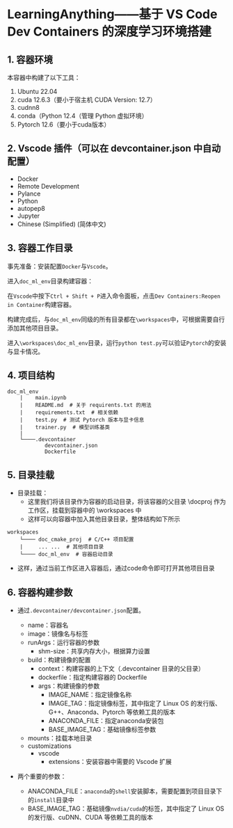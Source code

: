 # LearningAnything——基于 VS Code Dev Containers 的深度学习环境搭建

## 1. 容器环境

本容器中构建了以下工具：

1. Ubuntu 22.04
2. cuda 12.6.3（要小于宿主机 CUDA Version: 12.7）
3. cudnn8
4. conda（Python 12.4（管理 Python 虚拟环境）
5. Pytorch 12.6（要小于cuda版本）

## 2. Vscode 插件（可以在 devcontainer.json 中自动配置）

- Docker
- Remote Development
- Pylance
- Python
- autopep8
- Jupyter
- Chinese (Simplified) (简体中文)

## 3. 容器工作目录

事先准备：安装配置`Docker`与`Vscode`。

进入`doc_ml_env`目录构建容器：

在`Vscode`中按下`Ctrl + Shift + P`进入命令面板，点击`Dev Containers:Reopen in Container`构建容器。

构建完成后，与`doc_ml_env`同级的所有目录都在`\workspaces`中，可根据需要自行添加其他项目目录。

进入`\workspaces\doc_ml_env`目录，运行`python test.py`可以验证`Pytorch`的安装与显卡情况。
  
## 4. 项目结构

```text
doc_ml_env
    |    main.ipynb
    |    README.md  # 关于 requirents.txt 的用法
    |    requirements.txt  # 相关依赖
    |    test.py  # 测试 Pytorch 版本与显卡信息
    |    trainer.py  # 模型训练基类
    |    
    └────.devcontainer
            devcontainer.json
            Dockerfile
```

## 5. 目录挂载

- 目录挂载：
  - 这里我们将该目录作为容器的启动目录，将该容器的父目录 \docproj 作为工作区，挂载到容器中的 \workspaces 中
  - 这样可以向容器中加入其他目录目录，整体结构如下所示

```text
workspaces
    └──── doc_cmake_proj  # C/C++ 项目配置  
    |     ... ...  # 其他项目目录     
    └──── doc_ml_env  # 容器启动目录
```

- 这样，通过当前工作区进入容器后，通过code命令即可打开其他项目目录

## 6. 容器构建参数

- 通过`.devcontainer/devcontainer.json`配置。
  - name：容器名
  - image：镜像名与标签
  - runArgs：运行容器的参数
    - shm-size：共享内存大小，根据算力设置
  - build：构建镜像的配置
    - context：构建容器的上下文（.devcontainer 目录的父目录）
    - dockerfile：指定构建容器的 Dockerfile
    - args：构建镜像的参数
      - IMAGE_NAME：指定镜像名称
      - IMAGE_TAG：指定镜像标签，其中指定了 Linux OS 的发行版、G++、Anaconda、Pytorch 等依赖工具的版本
      - ANACONDA_FILE：指定anaconda安装包
      - BASE_IMAGE_TAG：基础镜像标签参数
  - mounts：挂载本地目录
  - customizations
    - vscode
      - extensions：安装容器中需要的 Vscode 扩展

- 两个重要的参数：
  - ANACONDA_FILE：`anaconda`的`shell`安装脚本，需要配置到项目目录下的`install`目录中
  - BASE_IMAGE_TAG：基础镜像`nvdia/cuda`的标签，其中指定了 Linux OS 的发行版、cuDNN、CUDA 等依赖工具的版本
